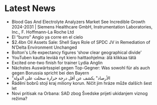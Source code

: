 # Latest News
-  Blood Gas And Electrolyte Analyzers Market See Incredible Growth 2024-2031 | Siemens Healthcare GmbH, Instrumentation Laboratories, Inc., F. Hoffmann-La Roche Ltd
-  El “burro” Angio ya corre en el cielo
-  $2.4bn Oil Assets Sale: Shell Says Role of SPDC JV in Remediation of N’Delta Environment Unchanged
-  Bolton's Life expectancy figures ‘show clear geographical divide’
-  YouTuben kautta leviää nyt kiero haittaohjelma: älä klikkaa tätä
-  Excited one-two finish for trainer Lydia Anglin
-  Nächstes Auswärtsspiel gegen Top-Gegner: Was sowohl für als auch gegen Borussia spricht bei den Bayern
-  "الأرصاد" يكشف عن أقل درجة حرارة سجلت على الدولة
-  Řádění bobrů stojí kraj miliony korun. Ničit jim hráze může dalších šest let
-  Novi pritisak na Orbana: SAD zbog Švedske prijeti ukidanjem viznog režima?
